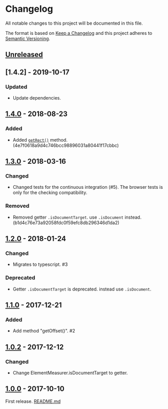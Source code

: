 # Changelog

All notable changes to this project will be documented in this file.

The format is based on [Keep a Changelog](http://keepachangelog.com/en/1.0.0/)
and this project adheres to [Semantic Versioning](http://semver.org/spec/v2.0.0.html).

## [Unreleased]

## [1.4.2] - 2019-10-17

### Updated

- Update dependencies.

## [1.4.0] - 2018-08-23

### Added

- Added [`getRect()`](https://github.com/archco/element-measurer#getrect) method. (4e7f0618a9d4c746bcc98896031a80441f17cbbc)

## [1.3.0] - 2018-03-16

### Changed

- Changed tests for the continuous integration (#5).
  The browser tests is only for the checking compatibility.

### Removed

- Removed getter `.isDocumentTarget`. use `.isDocument` instead. (b1d4c76e73a92058fdc0f59efc8db296346d1da2)

## [1.2.0] - 2018-01-24

### Changed

- Migrates to typescript. #3

### Deprecated

- Getter `.isDocumentTarget` is deprecated. instead use `.isDocument`.

## [1.1.0] - 2017-12-21

### Added

- Add method "getOffset()". #2

## [1.0.2] - 2017-12-12

### Changed

- Change ElementMeasurer.isDocumentTarget to getter.

## [1.0.0] - 2017-10-10

First release. [README.md](https://github.com/archco/element-measurer/blob/master/README.md)

[Unreleased]: https://github.com/archco/element-measurer/compare/v1.4.0...HEAD
[1.4.0]: https://github.com/archco/element-measurer/compare/v1.3.0...v1.4.0
[1.3.0]: https://github.com/archco/element-measurer/compare/v1.2.0...v1.3.0
[1.2.0]: https://github.com/archco/element-measurer/compare/v1.1.0...v1.2.0
[1.1.0]: https://github.com/archco/element-measurer/compare/v1.0.2...v1.1.0
[1.0.2]: https://github.com/archco/element-measurer/compare/v1.0.0...v1.0.2
[1.0.0]: https://github.com/archco/element-measurer/compare/361bfbb...v1.0.0
